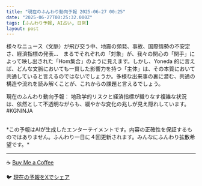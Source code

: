 ```yaml
---
title: "現在のふんわり動向予報 2025-06-27 00:25"
date: "2025-06-27T00:25:32.000Z"
tags: [ふんわり予報, AI占い, 日常]
layout: post
---
```


様々なニュース（文脈）が飛び交う中、地震の頻発、事故、国際情勢の不安定さ、経済指標の発表…　まるでそれぞれの「対象」が、我々の関心の「関手」によって映し出された「Hom集合」のように見えます。しかし、Yoneda 的に言えば、どんな文脈においても一貫した影響力を持つ「主体」は、その本質において共通していると言えるのではないでしょうか。多様な出来事の裏に潜む、共通の構造や流れを読み解くことが、これからの課題と言えるでしょう。


現在のふんわり動向予報：
地政学的リスクと経済指標が織りなす複雑な状況は、依然として不透明ながらも、緩やかな変化の兆しが見え隠れしています。#KGNINJA

<br>
*この予報はAIが生成したエンターテイメントです。内容の正確性を保証するものではありません。ふんわり一日に４回更新されます。みんなにふんわり拡散希望です。*

---
☕️ [Buy Me a Coffee](https://www.buymeacoffee.com/kgninja)

🐦 [現在の予報をXでシェア](https://twitter.com/intent/tweet?text=%E7%8F%BE%E5%9C%A8%E3%81%AE%E3%81%B5%E3%82%93%E3%82%8F%E3%82%8A%E4%BA%88%E5%A0%B1%3A%20%E3%80%8C%E6%A7%98%E3%80%85%E3%81%AA%E3%83%8B%E3%83%A5%E3%83%BC%E3%82%B9%EF%BC%88%E6%96%87%E8%84%88%EF%BC%89%E3%81%8C%E9%A3%9B%E3%81%B3%E4%BA%A4%E3%81%86%E4%B8%AD%E3%80%81%E5%9C%B0%E9%9C%87%E3%81%AE%E9%A0%BB%E7%99%BA%E3%80%81%E4%BA%8B%E6%95%85%E3%80%81%E5%9B%BD%E9%9A%9B%E6%83%85%E5%8B%A2%E3%81%AE%E4%B8%8D%E5%AE%89%E5%AE%9A%E3%81%95%E3%80%81%E7%B5%8C%E6%B8%88%E6%8C%87%E6%A8%99%E3%81%AE%E7%99%BA%E8%A1%A8%E2%80%A6%E3%80%80%E3%81%BE%E3%82%8B%E3%81%A7%E3%81%9D%E3%82%8C%E3%81%9E%E3%82%8C%E3%81%AE%E3%80%8C%E5%AF%BE%E8%B1%A1%E3%80%8D%E3%81%8C%E3%80%81%E6%88%91%E3%80%85%E3%81%AE%E9%96%A2%E5%BF%83%E3%81%AE%E3%80%8C%E9%96%A2%E6%89%8B%E3%80%8D%E3%81%AB%E3%82%88%E3%81%A3%E3%81%A6%E6%98%A0%E3%81%97%E5%87%BA%E3%81%95%E3%82%8C%E3%81%9F%E3%80%8CHom%E9%9B%86%E5%90%88%E3%80%8D%E3%81%AE%E3%82%88%E3%81%86%E3%81%AB%E8%A6%8B%E3%81%88%E3%81%BE%E3%81%99%E3%80%82%E3%80%8D%23KGNINJA%20%E7%B6%9A%E3%81%8D%E3%81%AF%E3%83%96%E3%83%AD%E3%82%B0%E3%81%A7%EF%BC%81%F0%9F%91%87&url=https%3A%2F%2Fkg-ninja.github.io%2FFunwariyoso%2F)
